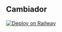 ## Cambiador

[![Deploy on Railway](https://railway.app/button.svg)](https://railway.app/new/template/GB6Eki?referralCode=U5zXSw)
